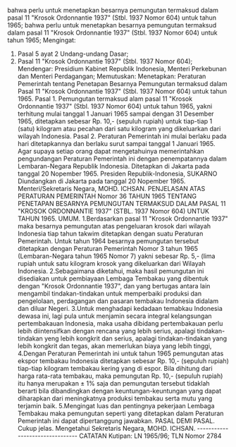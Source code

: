  bahwa perlu untuk menetapkan besarnya pemungutan termaksud dalam pasal 11 "Krosok Ordonnantie 1937" (Stbl. 1937 Nomor 604) untuk tahun 1965; bahwa perlu untuk menetapkan besarnya pemungutan termaksud dalam pasal 11 "Krosok Ordonnantie 1937" (Stbl. 1937 Nomor 604) untuk tahun 1965;
Mengingat:

1. Pasal 5 ayat 2 Undang-undang Dasar;
2. Pasal 11 "Krosok Ordonnantie 1937" (Stbl. 1937 Nomor 604); Mendengar: Presidium Kabinet Republik Indonesia, Menteri Perkebunan dan Menteri Perdagangan; Memutuskan: Menetapkan: Peraturan Pemerintah tentang Penetapan Besarnya Pemungutan termaksud dalam Pasal 11 "Krosok Ordonnantie 1937" (Stbl. 1937 Nomor 604) untuk tahun 1965. Pasal 1. Pemungutan termaksud alam pasal 11 "Krosok Ordonnantie 1937" (Stbl. 1937 Nomor 604) untuk tahun 1965, yakni terhitung mulai tanggal 1 Januari 1965 sampai dengan 31 Desember 1965, ditetapkan sebesar Rp. 10,- (sepuluh rupiah) untuk tiap-tiap 1 (satu) kilogram atau pecahan dari satu kilogram yang dikeluarkan dari wilayah Indonesia. Pasal 2. Peraturan Pemerintah ini mulai berlaku pada hari ditetapkannya dan berlaku surut sampai tanggal 1 Januari 1965. Agar supaya setiap orang dapat mengetahuinya memerintahkan pengundangan Peraturan Pemerintah ini dengan penempatannya dalam Lembaran-Negara Republik Indonesia. Ditetapkan di Jakarta pada tanggal 20 Nopember 1965. Presiden Republik-Indonesia, SUKARNO Diundangkan di Jakarta pada tanggal 20 Nopember 1965. Menteri/Sekretaris Negara, MOHD. ICHSAN. PENJELASAN ATAS PERATURAN PEMERINTAH Nomor 36 TAHUN 1965 TENTANG PENETAPAN BESARNYA PEMUNGUTAN TERMAKSUD DALAM PASAL 11 "KROSOK ORDONNANTIE 1937" (STBL. 1937 Nomor 604) UNTUK TAHUN 1965. UMUM. 1.Berdasarkan pasal 11 "Krosok Ordonnantie 1937" maka besarnya pemungutan atas pengeluaran krosok dari wilayah Indonesia tiap tahun takwim ditetapkan dengan suatu Peraturan Pemerintah. Untuk tahun 1964 besarnya pemungutan tersebut ditetapkan dengan Peraturan Pemerintah Nomor 3 tahun 1965 (Lembaran-Negara tahun 1965 Nomor 7) yakni sebesar Rp. 5,- (lima rupiah untuk satu kilogram krosok yang dikeluarkan dari Wilayah Indonesia. 2.Sebagaimana diketahui, maka hasil pemungutan ini disediakan untuk pembiayaan Lembaga Tembakau yang dibentuk dengan "Krosok Ordonnantie 1937", dan yang bertugas antara lain mengambil tindakan-tindakan untuk memperbaiki produksi dan pengelolaan, perdagangan dan pasaran tembakau Indonesia didalam dan diluar Negeri. 3.Untuk menghadapi kedadaan temabkau Indonesia dewasa ini, lagi pula untuk menjamin secara integral kelangsungan pertembakauan Indonesia, maka usaha dibidang pertembakauan perlu lebih diintensifkan dengan rencana yang lebih serius, apalagi tindakan-tindakan yeng lebih kongkrit dan serius, apalagi tindakan-tindakan yang lebih kongkrit dan tegas, akan memerlukan biaya yang lebih tinggi, 4.Dengan Peraturan Pemerintah ini untuk tahun 1965 pemungutan atas ekspor tembakau Indonesia ditetapkan sebesar Rp. 10,- (sepuluh rupiah) tiap-tiap kilogram tembakau kering yang di espor. Bila dihitung dari harga rata-rata tembakau, maka pemungutan Rp. 10,- (sepuluh rupiah) itu hanya merupakan ± 1% saja dan pemungutan tersebut tidaklah berarti bila dibandingkan dengan keuntungan-keuntungan yang dapat diharapkan dari meningkatnya produksi tembakau serta mutu yang terjamin baik. 5.Mengingat luas dan pentingnya pekerjaan Lembaga Tembakau maka pemungutan seperti yang ditetapkan dalam Peraturan Pemerintah ini dapat dipertanggung jawabkan. PASAL DEMI PASAL. Cukup jelas. Mengetahui Sekretaris Negara, MOHD. ICHSAN. -------------------------------- CATATAN Kutipan: LN 1965/96; TLN Nomor 2784